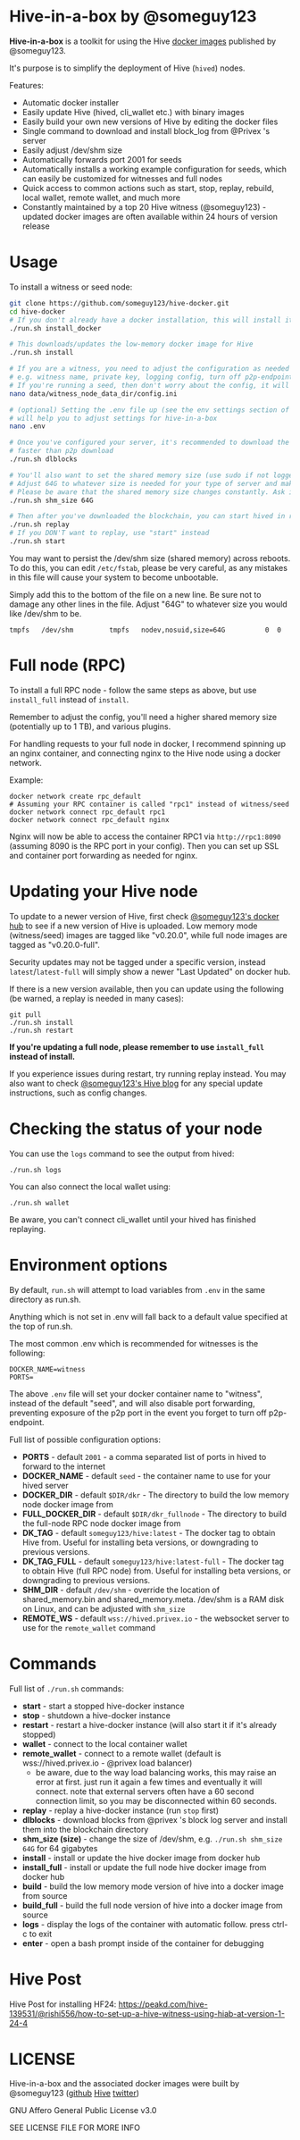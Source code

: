 # Hive-in-a-box by @someguy123

**Hive-in-a-box** is a toolkit for using the Hive [docker images](https://hub.docker.com/r/someguy123/hive/tags/) published by @someguy123.

It's purpose is to simplify the deployment of Hive (`hived`) nodes.

Features:

 - Automatic docker installer
 - Easily update Hive (hived, cli_wallet etc.) with binary images
 - Easily build your own new versions of Hive by editing the docker files
 - Single command to download and install block_log from @Privex 's server
 - Easily adjust /dev/shm size
 - Automatically forwards port 2001 for seeds
 - Automatically installs a working example configuration for seeds, which can easily be customized for witnesses and full nodes
 - Quick access to common actions such as start, stop, replay, rebuild, local wallet, remote wallet, and much more
 - Constantly maintained by a top 20 Hive witness (@someguy123) - updated docker images are often available within 24 hours of version release

 
 
# Usage

To install a witness or seed node:

```bash
git clone https://github.com/someguy123/hive-docker.git
cd hive-docker
# If you don't already have a docker installation, this will install it for you
./run.sh install_docker

# This downloads/updates the low-memory docker image for Hive
./run.sh install

# If you are a witness, you need to adjust the configuration as needed
# e.g. witness name, private key, logging config, turn off p2p-endpoint etc.
# If you're running a seed, then don't worry about the config, it will just work
nano data/witness_node_data_dir/config.ini

# (optional) Setting the .env file up (see the env settings section of this readme)
# will help you to adjust settings for hive-in-a-box
nano .env

# Once you've configured your server, it's recommended to download the block log, as replays can be
# faster than p2p download
./run.sh dlblocks

# You'll also want to set the shared memory size (use sudo if not logged in as root). 
# Adjust 64G to whatever size is needed for your type of server and make sure to leave growth room.
# Please be aware that the shared memory size changes constantly. Ask in a witness chatroom if you're unsure.
./run.sh shm_size 64G

# Then after you've downloaded the blockchain, you can start hived in replay mode
./run.sh replay
# If you DON'T want to replay, use "start" instead
./run.sh start
```

You may want to persist the /dev/shm size (shared memory) across reboots. To do this, you can edit `/etc/fstab`, please be very careful, as any mistakes in this file will cause your system to become unbootable.

Simply add this to the bottom of the file on a new line. Be sure not to damage any other lines in the file. Adjust "64G" to whatever size you would like /dev/shm to be.

```
tmpfs   /dev/shm         tmpfs   nodev,nosuid,size=64G          0  0
```

# Full node (RPC)

To install a full RPC node - follow the same steps as above, but use `install_full` instead of `install`.

Remember to adjust the config, you'll need a higher shared memory size (potentially up to 1 TB), and various plugins.

For handling requests to your full node in docker, I recommend spinning up an nginx container, and connecting nginx to the Hive node using a docker network.

Example:

```
docker network create rpc_default
# Assuming your RPC container is called "rpc1" instead of witness/seed
docker network connect rpc_default rpc1
docker network connect rpc_default nginx
```

Nginx will now be able to access the container RPC1 via `http://rpc1:8090` (assuming 8090 is the RPC port in your config). Then you can set up SSL and container port forwarding as needed for nginx.

# Updating your Hive node

To update to a newer version of Hive, first check [@someguy123's docker hub](https://hub.docker.com/r/someguy123/hive/tags/) to see if a new version of Hive is uploaded. Low memory mode (witness/seed) images are tagged like "v0.20.0", while full node images are tagged as "v0.20.0-full". 

Security updates may not be tagged under a specific version, instead `latest`/`latest-full` will simply show a newer "Last Updated" on docker hub.

If there is a new version available, then you can update using the following (be warned, a replay is needed in many cases):

```
git pull
./run.sh install
./run.sh restart
```

**If you're updating a full node, please remember to use `install_full` instead of install.**

If you experience issues during restart, try running replay instead. You may also want to check [@someguy123's Hive blog](https://peakd.com/@someguy123) for any special update instructions, such as config changes.

# Checking the status of your node

You can use the `logs` command to see the output from hived:

```
./run.sh logs
```

You can also connect the local wallet using:

```
./run.sh wallet
```

Be aware, you can't connect cli_wallet until your hived has finished replaying.

# Environment options

By default, `run.sh` will attempt to load variables from `.env` in the same directory as run.sh.

Anything which is not set in .env will fall back to a default value specified at the top of run.sh.

The most common .env which is recommended for witnesses is the following:


```
DOCKER_NAME=witness
PORTS=
```

The above `.env` file will set your docker container name to "witness", instead of the default "seed", and will also disable port forwarding, preventing exposure of the p2p port in the event you forget to turn off p2p-endpoint.

Full list of possible configuration options:

 - **PORTS** - default `2001` - a comma separated list of ports in hived to forward to the internet
 - **DOCKER_NAME** - default `seed` - the container name to use for your hived server
 - **DOCKER_DIR** - default `$DIR/dkr` - The directory to build the low memory node docker image from
 - **FULL_DOCKER_DIR** - default `$DIR/dkr_fullnode` - The directory to build the full-node RPC node docker image from
 - **DK_TAG** - default `someguy123/hive:latest` - The docker tag to obtain Hive from. Useful for installing beta versions, or downgrading to previous versions.
 - **DK_TAG_FULL** - default `someguy123/hive:latest-full` - The docker tag to obtain Hive (full RPC node)  from. Useful for installing beta versions, or downgrading to previous versions.
 - **SHM_DIR** - default `/dev/shm` - override the location of shared_memory.bin and shared_memory.meta. /dev/shm is a RAM disk on Linux, and can be adjusted with `shm_size`
 - **REMOTE_WS** - default `wss://hived.privex.io` - the websocket server to use for the `remote_wallet` command

# Commands

Full list of `./run.sh` commands:

 - **start** - start a stopped hive-docker instance
 - **stop** - shutdown a hive-docker instance
 - **restart** - restart a hive-docker instance (will also start it if it's already stopped)
 - **wallet** - connect to the local container wallet
 - **remote_wallet** - connect to a remote wallet (default is wss://hived.privex.io - @privex load balancer)
   - be aware, due to the way load balancing works, this may raise an error at first. just run it again a few times and eventually it will connect. note that external servers often have a 60 second connection limit, so you may be disconnected within 60 seconds.
 - **replay** - replay a hive-docker instance (run `stop` first) 
 - **dlblocks** - download blocks from @privex 's block log server and install them into the blockchain directory
 - **shm_size (size)** - change the size of /dev/shm, e.g. `./run.sh shm_size 64G` for 64 gigabytes
 - **install** - install or update the hive docker image from docker hub
 - **install_full** - install or update the full node hive docker image from docker hub
 - **build** - build the low memory mode version of hive into a docker image from source
 - **build_full** - build the full node version of hive into a docker image from source
 - **logs** - display the logs of the container with automatic follow. press ctrl-c to exit
 - **enter** - open a bash prompt inside of the container for debugging
 

# Hive Post

Hive Post for installing HF24: https://peakd.com/hive-139531/@rishi556/how-to-set-up-a-hive-witness-using-hiab-at-version-1-24-4

# LICENSE

Hive-in-a-box and the associated docker images were built by @someguy123 ([github](https://github.com/someguy123) [Hive](https://peakd.com/@someguy123) [twitter](https://twitter.com/@compgenius999))

GNU Affero General Public License v3.0

SEE LICENSE FILE FOR MORE INFO
